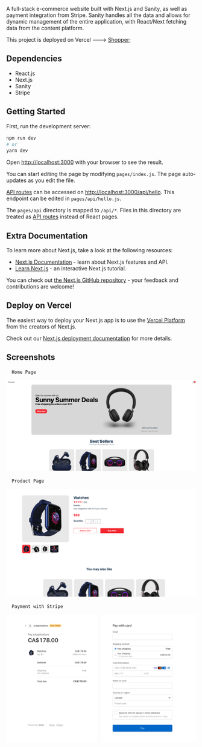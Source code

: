 A full-stack e-commerce website built with Next.js and Sanity, as well as payment integration from Stripe. Sanity handles all the data and allows for dynamic management of the entire application, with React/Next fetching data from the content platform.

This project is deployed on Vercel ---> [Shopper](https://shopper-nine.vercel.app/);

## Dependencies

- React.js
- Next.js
- Sanity
- Stripe

## Getting Started

First, run the development server:

```bash
npm run dev
# or
yarn dev
```

Open [http://localhost:3000](http://localhost:3000) with your browser to see the result.

You can start editing the page by modifying `pages/index.js`. The page auto-updates as you edit the file.

[API routes](https://nextjs.org/docs/api-routes/introduction) can be accessed on [http://localhost:3000/api/hello](http://localhost:3000/api/hello). This endpoint can be edited in `pages/api/hello.js`.

The `pages/api` directory is mapped to `/api/*`. Files in this directory are treated as [API routes](https://nextjs.org/docs/api-routes/introduction) instead of React pages.

## Extra Documentation

To learn more about Next.js, take a look at the following resources:

- [Next.js Documentation](https://nextjs.org/docs) - learn about Next.js features and API.
- [Learn Next.js](https://nextjs.org/learn) - an interactive Next.js tutorial.

You can check out [the Next.js GitHub repository](https://github.com/vercel/next.js/) - your feedback and contributions are welcome!

## Deploy on Vercel

The easiest way to deploy your Next.js app is to use the [Vercel Platform](https://vercel.com/new?utm_medium=default-template&filter=next.js&utm_source=create-next-app&utm_campaign=create-next-app-readme) from the creators of Next.js.

Check out our [Next.js deployment documentation](https://nextjs.org/docs/deployment) for more details.

## Screenshots

      Home Page
![home page](https://github.com/jon-choi/shopper/blob/main/docs/Screen%20Shot%202022-09-01%20at%209.10.46%20PM.png?raw=true)

      Product Page
![product page](https://github.com/jon-choi/shopper/blob/main/docs/Screen%20Shot%202022-09-01%20at%209.11.22%20PM.png?raw=true)

      Payment with Stripe
![stripe page](https://github.com/jon-choi/shopper/blob/main/docs/Screen%20Shot%202022-09-01%20at%209.11.49%20PM.png?raw=true)